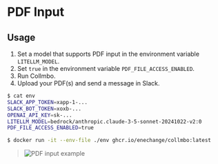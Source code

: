 # PDF Input

## Usage

1. Set a model that supports PDF input in the environment variable `LITELLM_MODEL`.
2. Set `true` in the environment variable `PDF_FILE_ACCESS_ENABLED`.
3. Run Collmbo.
4. Upload your PDF(s) and send a message in Slack.

```sh
$ cat env
SLACK_APP_TOKEN=xapp-1-...
SLACK_BOT_TOKEN=xoxb-...
OPENAI_API_KEY=sk-...
LITELLM_MODEL=bedrock/anthropic.claude-3-5-sonnet-20241022-v2:0
PDF_FILE_ACCESS_ENABLED=true

$ docker run -it --env-file ./env ghcr.io/enechange/collmbo:latest
```

> ![PDF input example](https://github.com/user-attachments/assets/181a5400-3d6c-4daf-aa64-7d7cdd4cfaee)
